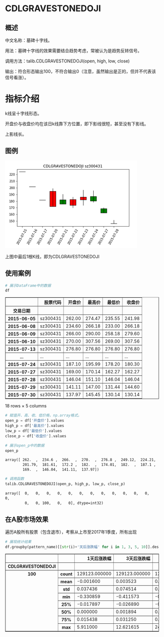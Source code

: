 # CDLGRAVESTONEDOJI
## 概述
中文名称：墓碑十字线。

用法：墓碑十字线的效果需要结合趋势考虑，常被认为是趋势反转信号。

调用方法：talib.CDLGRAVESTONEDOJI(open, high, low, close)

输出：符合形态输出100，不符合输出0（注意，虽然输出是正的，但并不代表该信号看涨）。

# 指标介绍
k线呈十字线形态。

开盘价与收盘价均在该日k线靠下方位置，即下影线很短，甚至没有下影线。

上影线长。

## 图例

![](/assets/CDLGRAVESTONEDOJI_sz300431.png)

上图中最后1根K线，即为CDLGRAVESTONEDOJI


## 使用案例


```python
# 展示DataFrame中的数据
df
```




<div>
<table border="1" class="dataframe">
  <thead>
    <tr style="text-align: right;">
      <th></th>
      <th>股票代码</th>
      <th>开盘价</th>
      <th>最高价</th>
      <th>最低价</th>
      <th>收盘价</th>
    </tr>
    <tr>
      <th>交易日期</th>
      <th></th>
      <th></th>
      <th></th>
      <th></th>
      <th></th>
    </tr>
  </thead>
  <tbody>
    <tr>
      <th>2015-06-05</th>
      <td>sz300431</td>
      <td>262.00</td>
      <td>274.47</td>
      <td>235.55</td>
      <td>241.98</td>
    </tr>
    <tr>
      <th>2015-06-08</th>
      <td>sz300431</td>
      <td>234.60</td>
      <td>266.18</td>
      <td>233.00</td>
      <td>266.18</td>
    </tr>
    <tr>
      <th>2015-06-09</th>
      <td>sz300431</td>
      <td>266.00</td>
      <td>290.00</td>
      <td>258.18</td>
      <td>279.60</td>
    </tr>
    <tr>
      <th>2015-06-10</th>
      <td>sz300431</td>
      <td>270.00</td>
      <td>307.56</td>
      <td>269.00</td>
      <td>307.56</td>
    </tr>
    <tr>
      <th>2015-07-13</th>
      <td>sz300431</td>
      <td>276.80</td>
      <td>276.80</td>
      <td>276.80</td>
      <td>276.80</td>
    </tr>
    <tr>
      <th>...</th>
      <td>...</td>
      <td>...</td>
      <td>...</td>
      <td>...</td>
      <td>...</td>
    </tr>
    <tr>
      <th>2015-07-24</th>
      <td>sz300431</td>
      <td>187.10</td>
      <td>195.99</td>
      <td>178.20</td>
      <td>180.30</td>
    </tr>
    <tr>
      <th>2015-07-27</th>
      <td>sz300431</td>
      <td>169.00</td>
      <td>170.14</td>
      <td>162.27</td>
      <td>162.27</td>
    </tr>
    <tr>
      <th>2015-07-28</th>
      <td>sz300431</td>
      <td>146.04</td>
      <td>151.10</td>
      <td>146.04</td>
      <td>146.04</td>
    </tr>
    <tr>
      <th>2015-07-29</th>
      <td>sz300431</td>
      <td>141.11</td>
      <td>147.00</td>
      <td>131.44</td>
      <td>144.60</td>
    </tr>
    <tr>
      <th>2015-07-30</th>
      <td>sz300431</td>
      <td>137.97</td>
      <td>145.45</td>
      <td>130.14</td>
      <td>130.14</td>
    </tr>
  </tbody>
</table>
<p>18 rows × 5 columns</p>
</div>




```python
# 赋值开、高、收、低价格，np.array格式。
open_p = df['开盘价'].values
high_p = df['最高价'].values
low_p = df['最低价'].values
close_p = df['收盘价'].values
```


```python
# 展示open_p中的数据
open_p
```




    array([ 262.  ,  234.6 ,  266.  ,  270.  ,  276.8 ,  249.12,  224.21,
            201.79,  181.61,  172.2 ,  182.  ,  174.01,  182.  ,  187.1 ,
            169.  ,  146.04,  141.11,  137.97])




```python
# 调用函数
talib.CDLGRAVESTONEDOJI(open_p, high_p, low_p, close_p)
```




    array([  0,   0,   0,   0,   0,   0,   0,   0,   0,   0,   0,   0,   0,
             0,   0, 100,   0,   0], dtype=int32)



## 在A股市场效果
遍历A股所有股票（包含退市），考察从上市至2017年1季度，所有出现


```python
# 展现统计结果
df.groupby(pattern_name)[[str(i)+'天后涨跌幅' for i in 1, 3, 5, 10]].describe()
```




<div>
<table border="1" class="dataframe">
  <thead>
    <tr style="text-align: right;">
      <th></th>
      <th></th>
      <th>1天后涨跌幅</th>
      <th>3天后涨跌幅</th>
      <th>5天后涨跌幅</th>
      <th>10天后涨跌幅</th>
    </tr>
    <tr>
      <th>CDLGRAVESTONEDOJI</th>
      <th></th>
      <th></th>
      <th></th>
      <th></th>
      <th></th>
    </tr>
  </thead>
  <tbody>
    <tr>
      <th rowspan="8" valign="top">100</th>
      <th>count</th>
      <td>129123.000000</td>
      <td>129123.000000</td>
      <td>129123.000000</td>
      <td>129123.000000</td>
    </tr>
    <tr>
      <th>mean</th>
      <td>-0.001600</td>
      <td>0.003523</td>
      <td>0.003819</td>
      <td>0.010679</td>
    </tr>
    <tr>
      <th>std</th>
      <td>0.037436</td>
      <td>0.074514</td>
      <td>0.112870</td>
      <td>0.142999</td>
    </tr>
    <tr>
      <th>min</th>
      <td>-0.330859</td>
      <td>-0.411573</td>
      <td>-0.894158</td>
      <td>-0.889004</td>
    </tr>
    <tr>
      <th>25%</th>
      <td>-0.017897</td>
      <td>-0.026890</td>
      <td>-0.036951</td>
      <td>-0.048709</td>
    </tr>
    <tr>
      <th>50%</th>
      <td>0.000000</td>
      <td>0.001894</td>
      <td>0.001240</td>
      <td>0.002085</td>
    </tr>
    <tr>
      <th>75%</th>
      <td>0.015438</td>
      <td>0.031250</td>
      <td>0.039494</td>
      <td>0.058612</td>
    </tr>
    <tr>
      <th>max</th>
      <td>5.911000</td>
      <td>12.621615</td>
      <td>24.532402</td>
      <td>23.585921</td>
    </tr>
  </tbody>
</table>
</div>
